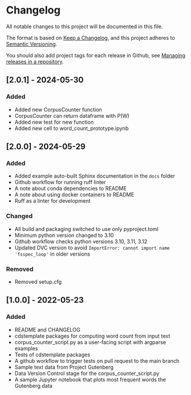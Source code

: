 # Changelog
All notable changes to this project will be documented in this file.

The format is based on [Keep a Changelog](https://keepachangelog.com/en/1.0.0/),
and this project adheres to [Semantic Versioning](https://semver.org/spec/v2.0.0.html).

You should also add project tags for each release in Github, see [Managing releases in a repository](https://docs.github.com/en/repositories/releasing-projects-on-github/managing-releases-in-a-repository).

## [2.0.1] - 2024-05-30
### Added
- Added new CorpusCounter function
- CorpusCounter can return dataframe with P(W)
- Added new test for new function
- Added new cell to word_count_prototype.ipynb

## [2.0.0] - 2024-05-29
### Added
- Added example auto-built Sphinx documentation in the `docs` folder
- Github workflow for running ruff linter
- A note about conda dependencies to README
- A note about using docker containers to README
- Ruff as a linter for development
### Changed
- All build and packaging switched to use only pyproject.toml
- Minimum python version changed to 3.10
- Github workflow checks python versions 3.10, 3.11, 3.12
- Updated DVC version to avoid `ImportError: cannot import name 'fsspec_loop'` in older versions
### Removed
- Removed setup.cfg

## [1.0.0] - 2022-05-23
### Added
- README and CHANGELOG
- cdstemplate packages for computing word count from input text
- corpus_counter_script.py as a user-facing script with argparse examples
- Tests of cdstemplate packages
- A github workflow to trigger tests on pull request to the main branch
- Sample text data from Project Gutenberg
- Data Version Control stage for the corpus_counter_script.py
- A sample Jupyter notebook that plots most frequent words the Gutenberg data
